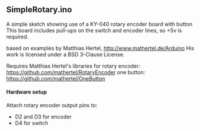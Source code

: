 ## SimpleRotary.ino
A simple sketch showing use of a KY-040 rotary encoder board with button
This board includes pull-ups on the switch and encoder lines, so +5v is required.

based on examples by Matthias Hertel, http://www.mathertel.de/Arduino
His work is licensed under a BSD 3-Clause License.

Requires Matthias Hertel's libraries for
rotary encoder: https://github.com/mathertel/RotaryEncoder
one button: https://github.com/mathertel/OneButton

#### Hardware setup
Attach rotary encoder output pins to:
- D2 and D3 for encoder
- D4 for switch

